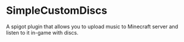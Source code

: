 # SimpleCustomDiscs
A spigot plugin that allows you to upload music to Minecraft server and listen to it in-game with discs.
